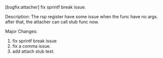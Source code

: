 [bugfix:attacher] fix sprintf break issue.

Description:
The rsp register have some issue when the func have
no args. after that, the attacher can call stub func
now.

Major Changes:
1. fix sprintf break issue
2. fix a comma issue.
3. add attach stub test.
